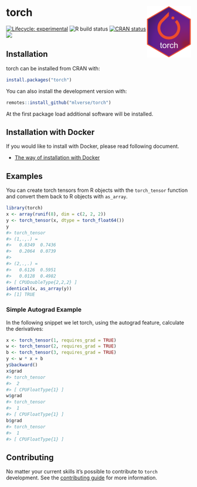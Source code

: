 
<!-- README.md is generated from README.Rmd. Please edit that file -->

# torch <a href='https://torch.mlverse.org'><img src='man/figures/torch.png' align="right" height="139" /></a>

[![Lifecycle:
experimental](https://img.shields.io/badge/lifecycle-experimental-orange.svg)](https://www.tidyverse.org/lifecycle/#experimental)
![R build
status](https://github.com/mlverse/torch/workflows/Test/badge.svg)
[![CRAN
status](https://www.r-pkg.org/badges/version/torch)](https://CRAN.R-project.org/package=torch)
[![](https://cranlogs.r-pkg.org/badges/torch)](https://cran.r-project.org/package=torch)

## Installation

torch can be installed from CRAN with:

``` r
install.packages("torch")
```

You can also install the development version with:

``` r
remotes::install_github("mlverse/torch")
```

At the first package load additional software will be installed.

## Installation with Docker

If you would like to install with Docker, please read following
document.

-   [The way of installation with
    Docker](https://github.com/mlverse/torch/blob/master/docker/build_env_guide.md)

## Examples

You can create torch tensors from R objects with the `torch_tensor`
function and convert them back to R objects with `as_array`.

``` r
library(torch)
x <- array(runif(8), dim = c(2, 2, 2))
y <- torch_tensor(x, dtype = torch_float64())
y
#> torch_tensor
#> (1,.,.) = 
#>   0.8349  0.7436
#>   0.2064  0.0739
#> 
#> (2,.,.) = 
#>   0.6126  0.5951
#>   0.0128  0.4982
#> [ CPUDoubleType{2,2,2} ]
identical(x, as_array(y))
#> [1] TRUE
```

### Simple Autograd Example

In the following snippet we let torch, using the autograd feature,
calculate the derivatives:

``` r
x <- torch_tensor(1, requires_grad = TRUE)
w <- torch_tensor(2, requires_grad = TRUE)
b <- torch_tensor(3, requires_grad = TRUE)
y <- w * x + b
y$backward()
x$grad
#> torch_tensor
#>  2
#> [ CPUFloatType{1} ]
w$grad
#> torch_tensor
#>  1
#> [ CPUFloatType{1} ]
b$grad
#> torch_tensor
#>  1
#> [ CPUFloatType{1} ]
```

## Contributing

No matter your current skills it’s possible to contribute to `torch`
development. See the [contributing
guide](https://torch.mlverse.org/docs/contributing) for more
information.
